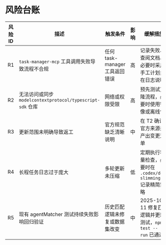 # 风险台账

| 风险ID | 描述 | 触发条件 | 影响 | 缓解措施 | 状态 |
| --- | --- | --- | --- | --- | --- |
| R1 | `task-manager-mcp` 工具调用失败导致流程不合规 | 任何 task-manager 工具返回错误 | 高 | 记录失败、查阅文档、必要时采用手工计划并在日志说明 | 开放 |
| R2 | 无法访问或同步 `modelcontextprotocol/typescript-sdk` 仓库 | 网络或权限受限 | 高 | 预先测试克隆流程，必要时使用镜像或离线包 | 开放 |
| R3 | 更新范围未明确导致返工 | 官方规范缺乏清晰说明 | 中 | 在 T2 确认官方来源并产出变更清单 | 待评估 |
| R4 | 长程任务日志过于庞大 | 多轮更新未压缩 | 低 | 定期执行容量检查，必要时在 `.codex/doc-slimming.md` 记录精简策略 | 待评估 |
| R5 | 现有 agentMatcher 测试持续失败影响回归验证 | 历史匹配逻辑未修复或数据集改变 | 中 | 2025-10-11 修复匹配逻辑并更新测试，`npm test -- --run` 已通过 | 已缓解 |
